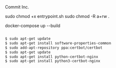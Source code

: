 Commit Inc.

sudo chmod +x entrypoint.sh
sudo chmod -R a+rw .

docker-compose up --build

```bash

$ sudo apt-get update
$ sudo apt-get install software-properties-common
$ sudo add-apt-repository ppa:certbot/certbot
$ sudo apt-get update
$ sudo apt-get install python-certbot-nginx
$ sudo apt-get install python3-certbot-nginx
```